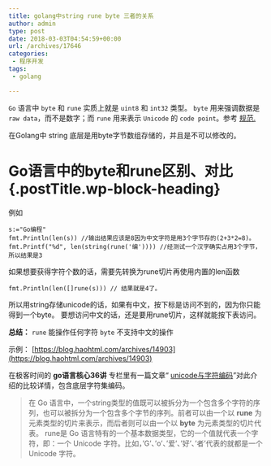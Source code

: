 ```yaml
---
title: golang中string rune byte 三者的关系
author: admin
type: post
date: 2018-03-03T04:54:59+00:00
url: /archives/17646
categories:
 - 程序开发
tags:
 - golang

---
```


`Go` 语言中 `byte` 和 `rune` 实质上就是 `uint8` 和 `int32` 类型。 `byte` 用来强调数据是 `raw data`，而不是数字；而 `rune` 用来表示 `Unicode` 的 `code point`。参考 [规范.](https://golang.org/ref/spec#Numeric_types)

在Golang中 string 底层是用byte字节数组存储的，并且是不可以修改的。

# Go语言中的byte和rune区别、对比 {.postTitle.wp-block-heading}

例如

```
s:="Go编程"
fmt.Println(len(s)) //输出结果应该是8因为中文字符是用3个字节存的(2+3*2=8)。
fmt.Printf("%d", len(string(rune('编')))) //经测试一个汉字确实占用3个字节，所以结果是3
```

如果想要获得字符个数的话，需要先转换为rune切片再使用内置的len函数

```
fmt.Println(len([]rune(s))) // 结果就是4了。
```

所以用string存储unicode的话，如果有中文，按下标是访问不到的，因为你只能得到一个byte。 要想访问中文的话，还是要用rune切片，这样就能按下表访问。

**总结：**
`rune` 能操作任何字符
`byte` 不支持中文的操作

示例： [https://blog.haohtml.com/archives/14903](https://blog.haohtml.com/archives/14903)

在极客时间的 **go语言核心36讲** 专栏里有一篇文章“ [unicode与字符编码](https://time.geekbang.org/column/article/64407)”对此介绍的比较详情，包含底层字符集编码。

> 在 Go 语言中，一个string类型的值既可以被拆分为一个包含多个字符的序列，也可以被拆分为一个包含多个字节的序列。前者可以由一个以 **rune** 为元素类型的切片来表示，而后者则可以由一个以 **byte** 为元素类型的切片代表。 rune是 Go 语言特有的一个基本数据类型，它的一个值就代表一个字符，即：一个 Unicode 字符。比如，’G’、’o’、’爱’、’好’、’者’代表的就都是一个 Unicode 字符。